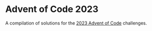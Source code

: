 # Advent of Code 2023

A compilation of solutions for the [2023 Advent of Code](https://adventofcode.com/2023) challenges.
